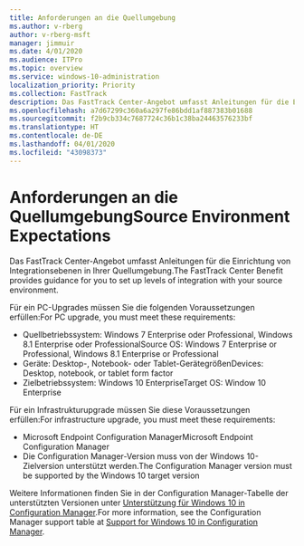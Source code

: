 ```yaml
---
title: Anforderungen an die Quellumgebung
ms.author: v-rberg
author: v-rberg-msft
manager: jimmuir
ms.date: 4/01/2020
ms.audience: ITPro
ms.topic: overview
ms.service: windows-10-administration
localization_priority: Priority
ms.collection: FastTrack
description: Das FastTrack Center-Angebot umfasst Anleitungen für die Einrichtung von Integrationsebenen in Ihrer Quellumgebung für die Bereitstellung von Windows 10.
ms.openlocfilehash: a7d67299c360a6a297fe86bdd1af887383b01688
ms.sourcegitcommit: f2b9cb334c7687724c36b1c38ba24463576233bf
ms.translationtype: HT
ms.contentlocale: de-DE
ms.lasthandoff: 04/01/2020
ms.locfileid: "43098373"
---
```

# <a name="source-environment-expectations"></a><span data-ttu-id="8c3e9-103">Anforderungen an die Quellumgebung</span><span class="sxs-lookup"><span data-stu-id="8c3e9-103">Source Environment Expectations</span></span>

<span data-ttu-id="8c3e9-104">Das FastTrack Center-Angebot umfasst Anleitungen für die Einrichtung von Integrationsebenen in Ihrer Quellumgebung.</span><span class="sxs-lookup"><span data-stu-id="8c3e9-104">The FastTrack Center Benefit provides guidance for you to set up levels of integration with your source environment.</span></span>
  
<span data-ttu-id="8c3e9-105">Für ein PC-Upgrades müssen Sie die folgenden Voraussetzungen erfüllen:</span><span class="sxs-lookup"><span data-stu-id="8c3e9-105">For PC upgrade, you must meet these requirements:</span></span>

- <span data-ttu-id="8c3e9-106">Quellbetriebssystem: Windows 7 Enterprise oder Professional, Windows 8.1 Enterprise oder Professional</span><span class="sxs-lookup"><span data-stu-id="8c3e9-106">Source OS: Windows 7 Enterprise or Professional, Windows 8.1 Enterprise or Professional</span></span>
- <span data-ttu-id="8c3e9-107">Geräte: Desktop-, Notebook- oder Tablet-Gerätegrößen</span><span class="sxs-lookup"><span data-stu-id="8c3e9-107">Devices: Desktop, notebook, or tablet form factor</span></span>
- <span data-ttu-id="8c3e9-108">Zielbetriebssystem: Windows 10 Enterprise</span><span class="sxs-lookup"><span data-stu-id="8c3e9-108">Target OS: Window 10 Enterprise</span></span>

<span data-ttu-id="8c3e9-109">Für ein Infrastrukturupgrade müssen Sie diese Voraussetzungen erfüllen:</span><span class="sxs-lookup"><span data-stu-id="8c3e9-109">For infrastructure upgrade, you must meet these requirements:</span></span>   

- <span data-ttu-id="8c3e9-110">Microsoft Endpoint Configuration Manager</span><span class="sxs-lookup"><span data-stu-id="8c3e9-110">Microsoft Endpoint Configuration Manager</span></span>  
- <span data-ttu-id="8c3e9-111">Die Configuration Manager-Version muss von der Windows 10-Zielversion unterstützt werden.</span><span class="sxs-lookup"><span data-stu-id="8c3e9-111">The Configuration Manager version must be supported by the Windows 10 target version</span></span>

<span data-ttu-id="8c3e9-112">Weitere Informationen finden Sie in der Configuration Manager-Tabelle der unterstützten Versionen unter [Unterstützung für Windows 10 in Configuration Manager](https://docs.microsoft.com/sccm/core/plan-design/configs/support-for-windows-10).</span><span class="sxs-lookup"><span data-stu-id="8c3e9-112">For more information, see the Configuration Manager support table at [Support for Windows 10 in Configuration Manager](https://docs.microsoft.com/sccm/core/plan-design/configs/support-for-windows-10).</span></span>
  